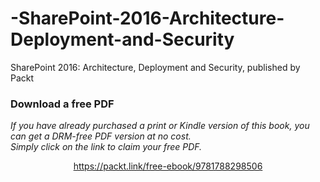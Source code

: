 # -SharePoint-2016-Architecture-Deployment-and-Security
 SharePoint 2016: Architecture, Deployment and Security, published by Packt
### Download a free PDF

 <i>If you have already purchased a print or Kindle version of this book, you can get a DRM-free PDF version at no cost.<br>Simply click on the link to claim your free PDF.</i>
<p align="center"> <a href="https://packt.link/free-ebook/9781788298506">https://packt.link/free-ebook/9781788298506 </a> </p>